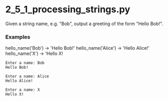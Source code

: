 # 2_5_1_processing_strings.py

Given a string name, e.g. "Bob", output a greeting of the form "Hello Bob!".

### Examples
hello_name('Bob') → 'Hello Bob!'
hello_name('Alice') → 'Hello Alice!'
hello_name('X') → 'Hello X!
```text
Enter a name: Bob
Hello Bob!
```

```text
Enter a name: Alice
Hello Alice!
```


```text
Enter a name: X
Hello X!
```